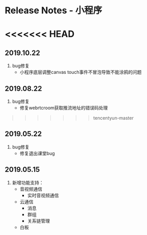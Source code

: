 # Release Notes - 小程序

<<<<<<< HEAD
=======
## 2019.10.22

1. bug修复
    - 小程序底层调整canvas touch事件不冒泡导致不能涂鸦的问题

## 2019.08.22

1. bug修复
    - 修复webrtcroom获取推流地址的错误码处理

>>>>>>> tencentyun-master
## 2019.05.22

1. bug修复
    - 修复退出课堂bug

## 2019.05.15

1. 新增功能支持：
	 - 音视频通信
        - 实时音视频通信
    - 云通信
        - 消息
        - 群组
        - 关系链管理
    - 白板

